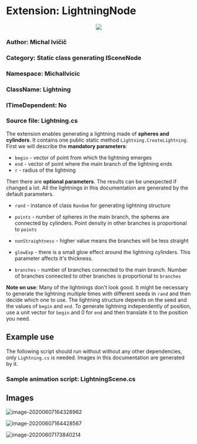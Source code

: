 # Extension: LightningNode
<p align="center"> <img src="https://github.com/ivicicm/grcis/blob/module/lightning/newmodules/MichalIvicic-LightningNode/images/l1.png"/> </p>

### Author: Michal Ivičič

### Category: Static class generating ISceneNode

### Namespace: MichalIvicic

### ClassName: Lightning

### ITimeDependent: No

### Source file: Lightning.cs

The extension enables generating a lightning made of **spheres and cylinders**.  It contains one public static method `Lightning.CreateLightning`.  First we will describe the **mandatory parameters**:

- `begin` - vector of point from which the lightning emerges
- `end` - vector of point where the main branch of the lightning ends
- `r` - radius of the lightning

Then there are **optional parameters**. The results can be unexpected if changed a lot. All the lightnings in this documentation are generated by the default parameters.

- `rand` - instance of class `Random` for generating lightning structure

- `points` - number of spheres in the main branch, the spheres are connected by cylinders. Point density in other branches is proportional to `points`
- `nonStraightness` - higher value means the branches will be less straight
- `glowExp` - there is a small glow effect around the lightning cylinders. This parameter affects it's thickness.
- `branches` - number of branches connected to the main branch. Number of branches connected to other branches is proportional to `branches`

**Note on use**: Many of the lightnings don't look good. It might be necessary to generate the lightning multiple times with different seeds in `rand` and then decide which one to use.  The lightning structure depends on the seed and the values of `begin` and `end`. To generate lightning independently of position, use a unit vector for `begin` and 0 for `end` and then translate it to the position you need.

## Example use

The following script should run without without any other dependencies, only `Lightning.cs` is needed. Images in this documentation are generated by it.

### Sample animation script: LightningScene.cs

## Images

![image-20200607164328962](https://github.com/ivicicm/grcis/blob/module/lightning/newmodules/MichalIvicic-LightningNode/images/l2.png)

![image-20200607164428567](https://github.com/ivicicm/grcis/blob/module/lightning/newmodules/MichalIvicic-LightningNode/images/l3.png)

![image-20200607173840214](https://github.com/ivicicm/grcis/blob/module/lightning/newmodules/MichalIvicic-LightningNode/images/l4.png)

